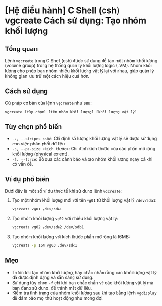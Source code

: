 # [Hệ điều hành] C Shell (csh) vgcreate Cách sử dụng: Tạo nhóm khối lượng

## Tổng quan
Lệnh `vgcreate` trong C Shell (csh) được sử dụng để tạo một nhóm khối lượng (volume group) trong hệ thống quản lý khối lượng logic (LVM). Nhóm khối lượng cho phép bạn nhóm nhiều khối lượng vật lý lại với nhau, giúp quản lý không gian lưu trữ một cách hiệu quả hơn.

## Cách sử dụng
Cú pháp cơ bản của lệnh `vgcreate` như sau:
```
vgcreate [tùy chọn] [tên nhóm khối lượng] [khối lượng vật lý]
```

## Tùy chọn phổ biến
- `-s, --stripes <số>`: Chỉ định số lượng khối lượng vật lý sẽ được sử dụng cho việc phân phối dữ liệu.
- `-p, --pe-size <kích thước>`: Chỉ định kích thước của các phần mở rộng khối lượng (physical extent).
- `-f, --force`: Bỏ qua các cảnh báo và tạo nhóm khối lượng ngay cả khi có vấn đề.

## Ví dụ phổ biến
Dưới đây là một số ví dụ thực tế khi sử dụng lệnh `vgcreate`:

1. Tạo một nhóm khối lượng mới với tên `vg01` từ khối lượng vật lý `/dev/sda1`:
   ```bash
   vgcreate vg01 /dev/sda1
   ```

2. Tạo nhóm khối lượng `vg02` với nhiều khối lượng vật lý:
   ```bash
   vgcreate vg02 /dev/sda2 /dev/sdb1
   ```

3. Tạo nhóm khối lượng với kích thước phần mở rộng là 16MB:
   ```bash
   vgcreate -p 16M vg03 /dev/sdc1
   ```

## Mẹo
- Trước khi tạo nhóm khối lượng, hãy chắc chắn rằng các khối lượng vật lý đã được định dạng và sẵn sàng sử dụng.
- Sử dụng tùy chọn `-f` chỉ khi bạn chắc chắn về các khối lượng vật lý mà bạn đang sử dụng, để tránh mất dữ liệu.
- Kiểm tra tình trạng của nhóm khối lượng sau khi tạo bằng lệnh `vgdisplay` để đảm bảo mọi thứ hoạt động như mong đợi.